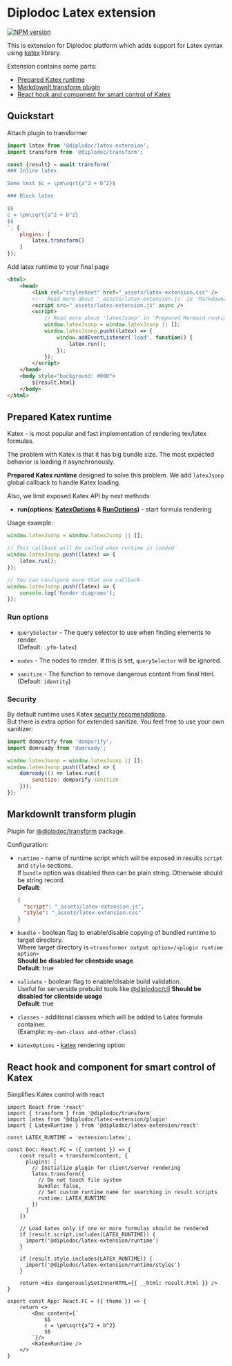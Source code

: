# Diplodoc Latex extension

[![NPM version](https://img.shields.io/npm/v/@diplodoc/latex-extension.svg?style=flat)](https://www.npmjs.org/package/@diplodoc/latex-extension)

This is extension for Diplodoc platform which adds support for Latex syntax using [katex](https://katex.org/) library.

Extension contains some parts:
- [Prepared Katex runtime](#prepared-katex-runtime)
- [MarkdownIt transform plugin](#markdownit-transform-plugin)
- [React hook and component for smart control of Katex](#react-hook-and-component-for-smart-control-of-katex)

## Quickstart
Attach plugin to transformer

```js
import latex from '@diplodoc/latex-extension';
import transform from '@diplodoc/transform';

const {result} = await transform(`
### Inline latex

Some text $c = \pm\sqrt{a^2 + b^2}$

### Block latex

$$
c = \pm\sqrt{a^2 + b^2}
$$
`, {
    plugins: [
        latex.transform()
    ]
});
```

Add latex runtime to your final page

```html
<html>
    <head>
        <link rel="stylesheet" href="_assets/latex-extension.css" />
        <!-- Read more about '_assets/latex-extension.js' in 'MarkdownIt transform plugin' section -->
        <script src="_assets/latex-extension.js" async />
        <script>
            // Read more about 'latexJsonp' in 'Prepared Mermaid runtime' section
            window.latexJsonp = window.latexJsonp || [];
            window.latexJsonp.push((latex) => {
                window.addEventListener('load', function() {
                    latex.run();
                });
            });
        </script>
    </head>
    <body style="background: #000">
        ${result.html}
    </body>
</html>
```

## Prepared Katex runtime

Katex - is most popular and fast implementation of rendering tex/latex formulas.

The problem with Katex is that it has big bundle size.
The most expected behavior is loading it asynchronously.

**Prepared Katex runtime** designed to solve this problem.
We add `latexJsonp` global callback to handle Katex loading.

Also, we limit exposed Katex API by next methods:
- **run(options: [KatexOptions](https://katex.org/docs/options) & [RunOptions](#run-options))** - start formula rendering

Usage example:
```js
window.latexJsonp = window.latexJsonp || [];

// This callback will be called when runtime is loaded
window.latexJsonp.push((latex) => {
    latex.run();
});

// You can configure more that one callback
window.latexJsonp.push((latex) => {
    console.log('Render diagrams');
});
```

### Run options
- `querySelector` - The query selector to use when finding elements to render.<br>
  (Default: `.yfm-latex`)<br>

- `nodes` - The nodes to render. If this is set, `querySelector` will be ignored.<br>

- `sanitize` - The function to remove dangerous content from final html.<br>
  (Default: `identity`)<br>

### Security
By default runtime uses Katex [security recomendations](https://katex.org/docs/security).<br>
But there is extra option for extended sanitize. You feel free to use your own sanitizer:

```js
import dompurify from 'dompurify';
import domready from 'domready';

window.latexJsonp = window.latexJsonp || [];
window.latexJsonp.push((latex) => {
    domready(() => latex.run({
        sanitize: dompurify.sanitize
    }));
});
```

## MarkdownIt transform plugin

Plugin for [@diplodoc/transform](https://github.com/diplodoc-platform/transform) package.

Configuration:
- `runtime` - name of runtime script which will be exposed in results `script` and `style` sections.<br>
  If `bundle` option was disabled then can be plain string. Otherwise should be string record.<br/>
  **Default**:
  ```json
  {
    "script": "_assets/latex-extension.js",
    "style": "_assets/latex-extension.css"
  }
  ```

- `bundle` - boolean flag to enable/disable copying of bundled runtime to target directory.<br>
  Where target directory is `<transformer output option>/<plugin runtime option>`<br>
  **Should be disabled for clientside usage**<br>
  **Default**: true<br>

- `validate` - boolean flag to enable/disable build validation.<br>
  Useful for serverside prebuild tools like [@diplodoc/cli](https://github.com/diplodoc-platform/cli)
  **Should be disabled for clientside usage**<br>
  **Default**: true<br>

- `classes` - additional classes which will be added to Latex formula container.<br>
  (Example: `my-own-class and-other-class`)<br>

- `katexOptions` - [katex](https://katex.org/docs/options) rendering option

## React hook and component for smart control of Katex

Simplifies Katex control with react

```tsx
import React from 'react'
import { transform } from '@diplodoc/transform'
import latex from '@diplodoc/latex-extension/plugin'
import { LatexRuntime } from '@diplodoc/latex-extension/react'

const LATEX_RUNTIME = 'extension:latex';

const Doc: React.FC = ({ content }) => {
    const result = transform(content, {
      plugins: [
        // Initialize plugin for client/server rendering
        latex.transform({
          // Do not touch file system
          bundle: false,
          // Set custom runtime name for searching in result scripts
          runtime: LATEX_RUNTIME
        })
      ]
    })

    // Load katex only if one or more formulas should be rendered
    if (result.script.includes(LATEX_RUNTIME)) {
      import('@diplodoc/latex-extension/runtime')
    }

    if (result.style.includes(LATEX_RUNTIME)) {
      import('@diplodoc/latex-extension/runtime/styles')
    }

    return <div dangerouslySetInnerHTML={{ __html: result.html }} />
}

export const App: React.FC = ({ theme }) => {
    return <>
        <Doc content={`
            $$
            c = \pm\sqrt{a^2 + b^2}
            $$
        `}/>
        <KatexRuntime />
    </>
}
```
